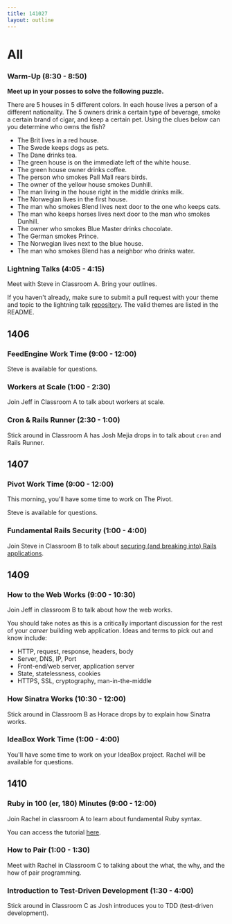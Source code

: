 ```yaml
---
title: 141027
layout: outline
---
```


# All

### Warm-Up (8:30 - 8:50)

**Meet up in your posses to solve the following puzzle.**

There are 5 houses in 5 different colors. In each house lives a person of a different nationality. The 5 owners drink a certain type of beverage, smoke a certain brand of cigar, and keep a certain pet. Using the clues below can you determine who owns the fish?

* The Brit lives in a red house.
* The Swede keeps dogs as pets.
* The Dane drinks tea.
* The green house is on the immediate left of the white house.
* The green house owner drinks coffee.
* The person who smokes Pall Mall rears birds.
* The owner of the yellow house smokes Dunhill.
* The man living in the house right in the middle drinks milk.
* The Norwegian lives in the first house.
* The man who smokes Blend lives next door to the one who keeps cats.
* The man who keeps horses lives next door to the man who smokes Dunhill.
* The owner who smokes Blue Master drinks chocolate.
* The German smokes Prince.
* The Norwegian lives next to the blue house.
* The man who smokes Blend has a neighbor who drinks water.

### Lightning Talks (4:05 - 4:15)

Meet with Steve in Classroom A. Bring your outlines.

If you haven't already, make sure to submit a pull request with your theme and topic to the lightning talk [repository](https://github.com/turingschool/lightning_talks). The valid themes are listed in the README.

## 1406

### FeedEngine Work Time (9:00 - 12:00)

Steve is available for questions.

### Workers at Scale (1:00 - 2:30)

Join Jeff in Classroom A to talk about workers at scale.

### Cron & Rails Runner (2:30 - 1:00)

Stick around in Classroom A has Josh Mejia drops in to talk about `cron` and Rails Runner.

## 1407

### Pivot Work Time (9:00 - 12:00)

This morning, you'll have some time to work on The Pivot.

Steve is available for questions.

### Fundamental Rails Security (1:00 - 4:00)

Join Steve in Classroom B to talk about [securing (and breaking into) Rails applications][sec].

[sec]: http://tutorials.jumpstartlab.com/topics/fundamental_security.html

## 1409

### How to the Web Works (9:00 - 10:30)

Join Jeff in classroom B to talk about how the web works.

You should take notes as this is a critically important discussion for the rest
of your *career* building web application. Ideas and terms to pick out and know
include:

* HTTP, request, response, headers, body
* Server, DNS, IP, Port
* Front-end/web server, application server
* State, statelessness, cookies
* HTTPS, SSL, cryptography, man-in-the-middle

### How Sinatra Works (10:30 - 12:00)

Stick around in Classroom B as Horace drops by to explain how Sinatra works.

### IdeaBox Work Time (1:00 - 4:00)

You'll have some time to work on your IdeaBox project. Rachel will be available for questions.

## 1410

### Ruby in 100 (er, 180) Minutes (9:00 - 12:00)

Join Rachel in classroom A to learn about fundamental Ruby syntax.

You can access the tutorial [here](http://tutorials.jumpstartlab.com/projects/ruby_in_100_minutes.html).

### How to Pair (1:00 - 1:30)

Meet with Rachel in Classroom C to talking about the what, the why, and the how of pair programming.

### Introduction to Test-Driven Development (1:30 - 4:00)

Stick around in Classroom C as Josh introduces you to TDD (test-driven development).